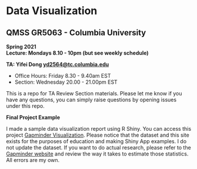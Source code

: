 Data Visualization
======================

QMSS GR5063 - Columbia University
--------------------------------

**Spring 2021**  
**Lecture: Mondays 8.10 - 10pm (but see weekly schedule)**  

**TA: Yifei Dong [yd2564@tc.columbia.edu](yd2564@tc.columbia.edu)**
  + Office Hours: Friday 8.30 - 9.40am EST
  + Section: Wednesday 20.00 - 21.00pm EST

This is a repo for TA Review Section materials. Please let me know if you have any
questions, you can simply raise questions by opening issues under this repo.

**Final Project Example**

I made a sample data visualization report using R Shiny. You can access this project [Gapminder Visualization](https://rodericktung.shinyapps.io/gapminder_shiny_project/). Please notice that the dataset and this site exists for the
purposes of education and making Shiny App examples. I do not update the dataset. If
you want to do actual research, please refer to the [Gapminder website](https://www.gapminder.org/) and review the way it takes to estimate those statistics. All errors are my own.
